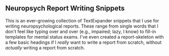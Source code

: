 ## Neuropsych Report Writing Snippets

This is an ever-growing collection of TextExpander snippets that I use for writing neuropsychological reports. These range from single words that I don't feel like typing over and over (e.g., impaired; lazy, I know) to fill-in templates for mental status exams. I've even created a report-skeleton with a few basic headings if I *really* want to write a report from scratch, without *actually* writing a report from scratch. 